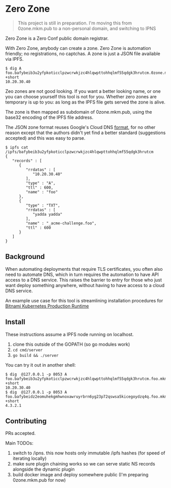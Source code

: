 # Zero Zone

> This project is still in preparation. I'm moving this from 0zone.mkm.pub to a non-personal domain, and switching to IPNS

Zero Zone is a Zero Conf public domain registrar. 

With Zero Zone, anybody can create a zone. Zero Zone is automation friendly; no registrations, no captchas.
A zone is just a JSON file available via IPFS.

```
$ dig A foo.bafybeib3u2yfpkoticclpzwcrwkjzc4hlqwpttohhqlmf55qdgk3hrutcm.0zone.mkm.pub +short
10.20.30.40
```

Zeo zones are not good looking. If you want a better looking name, or one you can choose yourself this tool is not for you.
Whether zero zones are temporary is up to you: as long as the IPFS file gets served the zone is alive.

The zone is then mapped as subdomain of 0zone.mkm.pub, using the base32 encoding
of the IPFS file address.

The JSON zone format reuses Google's Cloud DNS [format](https://cloud.google.com/dns/records/json-record),
for no other reason except that the authors didn't yet find a better standard (suggestions accepted) and this was easy to parse.

```
$ ipfs cat /ipfs/bafybeib3u2yfpkoticclpzwcrwkjzc4hlqwpttohhqlmf55qdgk3hrutcm
{
   "records" : [
      {
         "rrdatas" : [
            "10.20.30.40"
         ],
         "type" : "A",
         "ttl" : 600,
         "name" : "foo"
      },
      {
         "type" : "TXT",
         "rrdatas" : [
            "yadda yadda"
         ],
         "name" : "_acme-challenge.foo",
         "ttl" : 600
      }
   ]
}

```

## Background

When automating deployments that require TLS certificates, you often also need to automate DNS,
which in turn requires the automation to have API access to a DNS service. This raises the barrier to entry
for those who just want deploy something anywhere, without having to have access to a cloud DNS service.

An example use case for this tool is streamlining installation procedures for [Bitnami Kubernetes Production Runtime](https://github.com/bitnami/kube-prod-runtime/tree/master/kubeprod)

## Install

These instructions assume a IPFS node running on localhost.

1. clone this outside of the GOPATH (so go modules work)
2. `cd cmd/server`
3. `go build && ./server`

You can try it out in another shell:

```
$ dig  @127.0.0.1 -p 8053 A foo.bafybeib3u2yfpkoticclpzwcrwkjzc4hlqwpttohhqlmf55qdgk3hrutcm.foo.mkm.pub +short
10.20.30.40
$ dig  @127.0.0.1 -p 8053 A foo.bafybeidz2eomuhekgmhwnoxawruyrbrn6yg23p72qswsa5kicegoydzq4q.foo.mkm.pub +short
4.3.2.1
```

## Contributing

PRs accepted.

Main TODOs:

1. switch to /ipns. this now hosts only immutable /ipfs hashes (for speed of iterating locally)
2. make sure plugin chaining works so we can serve static NS records alongside the dynamic plugin
3. build docker image and deploy somewhere public (I'm preparing 0zone.mkm.pub for now)
